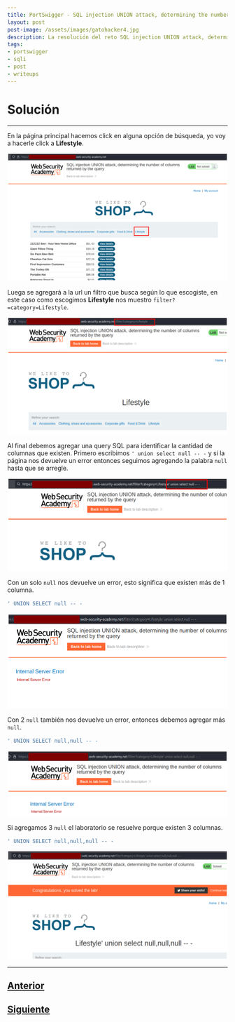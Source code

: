 ```yaml
---
title: PortSwigger - SQL injection UNION attack, determining the number of columns returned by the query.
layout: post
post-image: /assets/images/gatohacker4.jpg 
description: La resolución del reto SQL injection UNION attack, determining the number of columns returned by the query. 
tags:
- portswigger
- sqli
- post
- writeups
---
```

# Solución
---

En la página principal hacemos click en alguna opción de búsqueda, yo voy a hacerle click a **Lifestyle**.

![](/assets/images/images-portswigger-sqli/lab3-1.png)

Luega se agregará a la url un filtro que busca según lo que escogiste, en este caso como escogimos **Lifestyle** nos muestro `filter?=category=Lifestyle`.

![](/assets/images/images-portswigger-sqli/lab3-2.png)

Al final debemos agregar una query SQL para identificar la cantidad de columnas que existen. Primero escribimos `' union select null -- -` y si la página nos devuelve un error entonces seguimos agregando la palabra `null` hasta que se arregle.

![](/assets/images/images-portswigger-sqli/lab3-3.png)

Con un solo `null` nos devuelve un error, esto significa que existen más de 1 columna.

```sql
' UNION SELECT null -- -
```

![](/assets/images/images-portswigger-sqli/lab3-4.png)

Con 2 `null` también nos devuelve un error, entonces debemos agregar más `null`.

```sql
' UNION SELECT null,null -- -
```

![](/assets/images/images-portswigger-sqli/lab3-5.png)

Si agregamos 3 `null` el laboratorio se resuelve porque existen 3 columnas.

```sql
' UNION SELECT null,null,null -- -
```

![](/assets/images/images-portswigger-sqli/lab3-6.png)

---

## [Anterior](/blog/SQL-injection-vulnerability-allowing-login-bypass)
## [Siguiente](/blog/SQL-injection-UNION-attack%2C-finding-a-column-containing-text)